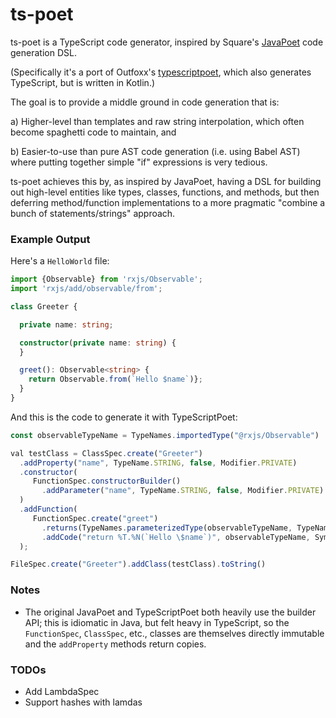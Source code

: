 
ts-poet
=======

ts-poet is a TypeScript code generator, inspired by Square's [JavaPoet](https://github.com/square/javapoet) code generation DSL.

(Specifically it's a port of Outfoxx's [typescriptpoet](https://github.com/outfoxx/typescriptpoet), which also generates TypeScript, but is written in Kotlin.)

The goal is to provide a middle ground in code generation that is:

a) Higher-level than templates and raw string interpolation, which often become spaghetti code to maintain, and

b) Easier-to-use than pure AST code generation (i.e. using Babel AST) where putting together simple "if" expressions is very tedious.

ts-poet achieves this by, as inspired by JavaPoet, having a DSL for building out high-level entities like types, classes, functions, and methods, but then deferring method/function implementations to a more pragmatic "combine a bunch of statements/strings" approach.

### Example Output

Here's a `HelloWorld` file:

```typescript
import {Observable} from 'rxjs/Observable';
import 'rxjs/add/observable/from';

class Greeter {

  private name: string;

  constructor(private name: string) {
  }

  greet(): Observable<string> {
    return Observable.from(`Hello $name`)};
  }
}
```

And this is the code to generate it with TypeScriptPoet:

```typescript
const observableTypeName = TypeNames.importedType("@rxjs/Observable")

val testClass = ClassSpec.create("Greeter")
  .addProperty("name", TypeName.STRING, false, Modifier.PRIVATE)
  .constructor(
     FunctionSpec.constructorBuilder()
       .addParameter("name", TypeName.STRING, false, Modifier.PRIVATE)
  )
  .addFunction(
     FunctionSpec.create("greet")
       .returns(TypeNames.parameterizedType(observableTypeName, TypeName.STRING))
       .addCode("return %T.%N(`Hello \$name`)", observableTypeName, SymbolSpec.from("+rxjs/add/observable/from#Observable"))
  );

FileSpec.create("Greeter").addClass(testClass).toString()
```

### Notes

* The original JavaPoet and TypeScriptPoet both heavily use the builder API; this is idiomatic in Java, but felt heavy in TypeScript, so the `FunctionSpec`, `ClassSpec`, etc., classes are themselves directly immutable and the `addProperty` methods return copies.

### TODOs

* Add LambdaSpec
* Support hashes with lamdas


